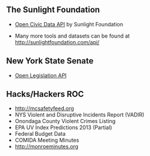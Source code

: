 The Sunlight Foundation
------------------
 - <a href="http://docs.opencivicdata.org/en/latest/api/index.html">Open Civic Data API</a> by Sunlight Foundation

 - Many more tools and datasets can be found at http://sunlightfoundation.com/api/

New York State Senate
---------------------
 - <a href="http://openlegislation.readthedocs.org/en/latest/index.html">Open Legislation API</a>


Hacks/Hackers ROC
-----
 - http://mcsafetyfeed.org
 - NYS Violent and Disruptive Incidents Report (VADIR)
 - Onondaga County Violent Crimes Listing
 - EPA UV Index Predictions 2013 (Partial)
 - Federal Budget Data
 - COMIDA Meeting Minutes
 - http://monroeminutes.org
